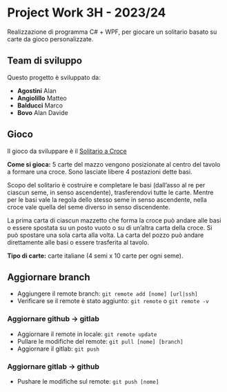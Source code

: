 
# Project Work 3H - 2023/24
Realizzazione di programma C# + WPF, per giocare un solitario basato su carte da gioco personalizzate.

## Team di sviluppo
Questo progetto è sviluppato da:

- **Agostini** Alan
- **Angiolillo** Matteo
- **Balducci** Marco
- **Bovo** Alan Davide


## Gioco
Il gioco da sviluppare è il [Solitario a Croce](https://www.youtube.com/watch?v=g7TJviLmuMg)

**Come si gioca:** 5 carte del mazzo vengono posizionate al centro del tavolo a formare una croce. Sono lasciate libere 4 postazioni dette basi.

Scopo del solitario è costruire e completare le basi (dall’asso al re per ciascun seme, in senso ascendente), trasferendovi tutte le carte. Mentre per le basi vale la regola dello stesso seme in senso ascendente, nella croce vale quella del seme diverso in senso discendente.

La prima carta di ciascun mazzetto che forma la croce può andare alle basi o essere spostata su un posto vuoto o su di un’altra carta della croce. Si può spostare una sola carta alla volta. La carta del pozzo può andare direttamente alle basi o essere trasferita al tavolo.

**Tipo di carte:** carte italiane (4 semi x 10 carte per ogni seme).

## Aggiornare branch
+ Aggiungere il remote branch: `git remote add [nome] [url|ssh]`
+ Verificare se il remote è stato aggiunto: `git remote` o `git remote -v`

### Aggiornare github -> gitlab
+ Aggiornare il remote in locale: `git remote update`
+ Pullare le modifiche del remote: `git pull [nome] [branch]`
+ Aggiornare il gitlab: `git push`

### Aggiornare gitlab -> github
+ Pushare le modifiche sul remote: `git push [nome]`